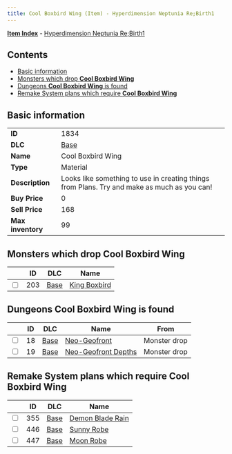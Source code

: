 ```yaml
---
title: Cool Boxbird Wing (Item) - Hyperdimension Neptunia Re;Birth1
---
```


[**Item Index**](/neptunia/rb1/item/index.html) - [Hyperdimension Neptunia Re;Birth1](/neptunia/rb1)

## Contents

- [Basic information](#basic-information)
- [Monsters which drop **Cool Boxbird Wing**](#monsters-which-drop-cool-boxbird-wing)
- [Dungeons **Cool Boxbird Wing** is found](#dungeons-cool-boxbird-wing-is-found)
- [Remake System plans which require **Cool Boxbird Wing**](#remake-system-plans-which-require-cool-boxbird-wing)

## Basic information

|   |   |
| -- | -- |
| **ID** | 1834 |
| **DLC** | [Base](/neptunia/rb1/dlc/1-base.html) |
| **Name** | Cool Boxbird Wing |
| **Type** | Material |
| **Description** | Looks like something to use in creating things from Plans. Try and make as much as you can! |
| **Buy Price** | 0 |
| **Sell Price** | 168 |
| **Max inventory** | 99 |


## Monsters which drop **Cool Boxbird Wing**

|    | ID | DLC | Name |
| -- | -- | --- | ---- |
| <input type="checkbox" id="rb1-monster-1-203" class="trackbox" /> | 203 | [Base](/neptunia/rb1/dlc/1-base.html) | [King Boxbird](/neptunia/rb1/monster/1-203-king-boxbird.html) |


## Dungeons **Cool Boxbird Wing** is found

|    | ID | DLC | Name | From |
| -- | -- | --- | ---- | ---- |
| <input type="checkbox" id="rb1-dungeon-1-18" class="trackbox" /> | 18 | [Base](/neptunia/rb1/dlc/1-base.html) | [Neo-Geofront](/neptunia/rb1/dungeon/1-18-neo-geofront.html) | Monster drop |
| <input type="checkbox" id="rb1-dungeon-1-19" class="trackbox" /> | 19 | [Base](/neptunia/rb1/dlc/1-base.html) | [Neo-Geofront Depths](/neptunia/rb1/dungeon/1-19-neo-geofront-depths.html) | Monster drop |


## Remake System plans which require **Cool Boxbird Wing**

|    | ID | DLC | Name |
| -- | -- | --- | ---- |
| <input type="checkbox" id="rb1-quest-1-355" class="trackbox" /> | 355 | [Base](/neptunia/rb1/dlc/1-base.html) | [Demon Blade Rain](/neptunia/rb1/quest/1-355-demon-blade-rain.html) |
| <input type="checkbox" id="rb1-quest-1-446" class="trackbox" /> | 446 | [Base](/neptunia/rb1/dlc/1-base.html) | [Sunny Robe](/neptunia/rb1/quest/1-446-sunny-robe.html) |
| <input type="checkbox" id="rb1-quest-1-447" class="trackbox" /> | 447 | [Base](/neptunia/rb1/dlc/1-base.html) | [Moon Robe](/neptunia/rb1/quest/1-447-moon-robe.html) |
